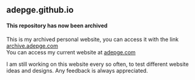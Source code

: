 ## adepge.github.io

#### This repository has now been archived

This is my archived personal website, you can access it with the link [archive.adepge.com](https://archive.adepge.com/)  
You can access my current website at [adepge.com](https://adepge.com)

I am still working on this website every so often, to test different website ideas and designs. Any feedback is always appreciated.
